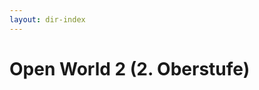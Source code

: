 ```yaml
---
layout: dir-index
---
```


# Open World 2 (2. Oberstufe)
 
<!--stackedit_data:
eyJoaXN0b3J5IjpbLTMyNTk0NTU5NSwxODUwNzk1Mjc5XX0=
-->